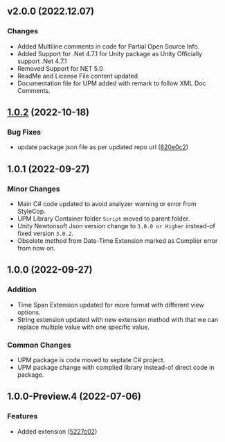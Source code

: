 ## v2.0.0 (2022.12.07)
### Changes
- Added Multiline comments in code for Partial Open Source Info.
- Added Support for .Net 4.7.1 for Unity package as Unity Officially support .Net 4.7.1
- Removed Support for NET 5.0
- ReadMe and License File content updated
- Documentation file for UPM added with remark to follow XML Doc Comments.
## [1.0.2](https://github.com/PAHeartBeat/Core-Extensions/compare/v1.0.1...v1.0.2) (2022-10-18)

### Bug Fixes
* update package json file as per updated repo url ([820e0c2](https://github.com/PAHeartBeat/Core-Extensions/commit/820e0c238baf738de310de8c224ccc53b0c4a0b1))

## 1.0.1 (2022-09-27)
### Minor Changes
* Main C# code updated to avoid analyzer warning or error from StyleCop.
* UPM Library Container folder `Script` moved to parent folder.
* Unity Newtonsoft Json version change to `3.0.0 or Higher` instead-of fixed version `3.0.2`.
* Obsolete method from Date-Time Extension marked as Complier error from now on.

## 1.0.0 (2022-09-27)
### Addition
* Time Span Extension updated for more format with different view options.
* String extension updated with new extension method with that we can replace multiple value with one specific value.
### Common Changes
* UPM package is code moved to septate C# project.
* UPM package change with complied library instead-of direct code in package.
## 1.0.0-Preview.4 (2022-07-06)
### Features
* Added extension ([5227c02](https://github.com/PAHeartBeat/iPAHearbeat-Core-Extensions/commit/5227c025a1daea38edca694e2d6c4b03817841cb))
